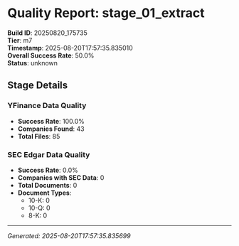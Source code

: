 # Quality Report: stage_01_extract

**Build ID**: 20250820_175735  
**Tier**: m7  
**Timestamp**: 2025-08-20T17:57:35.835010  
**Overall Success Rate**: 50.0%  
**Status**: unknown

## Stage Details

### YFinance Data Quality

- **Success Rate**: 100.0%
- **Companies Found**: 43
- **Total Files**: 85

### SEC Edgar Data Quality

- **Success Rate**: 0.0%
- **Companies with SEC Data**: 0
- **Total Documents**: 0
- **Document Types**:
  - 10-K: 0
  - 10-Q: 0
  - 8-K: 0

---
*Generated: 2025-08-20T17:57:35.835699*
